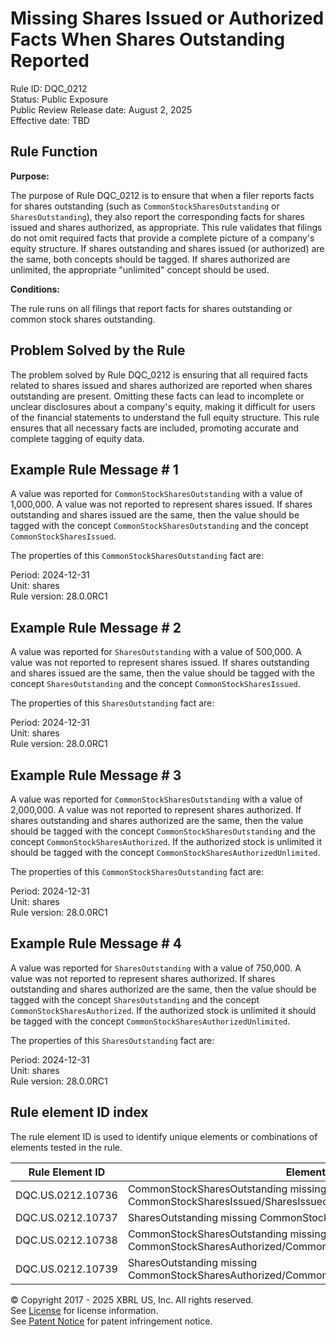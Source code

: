 # Missing Shares Issued or Authorized Facts When Shares Outstanding Reported
Rule ID: DQC_0212  
Status: Public Exposure  
Public Review Release date: August 2, 2025  
Effective date: TBD

## Rule Function

**Purpose:**

The purpose of Rule DQC_0212 is to ensure that when a filer reports facts for shares outstanding (such as `CommonStockSharesOutstanding` or `SharesOutstanding`), they also report the corresponding facts for shares issued and shares authorized, as appropriate. This rule validates that filings do not omit required facts that provide a complete picture of a company's equity structure. If shares outstanding and shares issued (or authorized) are the same, both concepts should be tagged. If shares authorized are unlimited, the appropriate "unlimited" concept should be used.

**Conditions:**

The rule runs on all filings that report facts for shares outstanding or common stock shares outstanding.

## Problem Solved by the Rule

The problem solved by Rule DQC_0212 is ensuring that all required facts related to shares issued and shares authorized are reported when shares outstanding are present. Omitting these facts can lead to incomplete or unclear disclosures about a company's equity, making it difficult for users of the financial statements to understand the full equity structure. This rule ensures that all necessary facts are included, promoting accurate and complete tagging of equity data.

## Example Rule Message # 1

A value was reported for `CommonStockSharesOutstanding` with a value of 1,000,000. A value was not reported to represent shares issued. If shares outstanding and shares issued are the same, then the value should be tagged with the concept `CommonStockSharesOutstanding` and the concept `CommonStockSharesIssued`.

The properties of this `CommonStockSharesOutstanding` fact are:

Period: 2024-12-31  
Unit: shares  
Rule version: 28.0.0RC1

## Example Rule Message # 2

A value was reported for `SharesOutstanding` with a value of 500,000. A value was not reported to represent shares issued. If shares outstanding and shares issued are the same, then the value should be tagged with the concept `SharesOutstanding` and the concept `CommonStockSharesIssued`.

The properties of this `SharesOutstanding` fact are:

Period: 2024-12-31  
Unit: shares  
Rule version: 28.0.0RC1

## Example Rule Message # 3

A value was reported for `CommonStockSharesOutstanding` with a value of 2,000,000. A value was not reported to represent shares authorized. If shares outstanding and shares authorized are the same, then the value should be tagged with the concept `CommonStockSharesOutstanding` and the concept `CommonStockSharesAuthorized`. If the authorized stock is unlimited it should be tagged with the concept `CommonStockSharesAuthorizedUnlimited`.

The properties of this `CommonStockSharesOutstanding` fact are:

Period: 2024-12-31  
Unit: shares  
Rule version: 28.0.0RC1

## Example Rule Message # 4

A value was reported for `SharesOutstanding` with a value of 750,000. A value was not reported to represent shares authorized. If shares outstanding and shares authorized are the same, then the value should be tagged with the concept `SharesOutstanding` and the concept `CommonStockSharesAuthorized`. If the authorized stock is unlimited it should be tagged with the concept `CommonStockSharesAuthorizedUnlimited`.

The properties of this `SharesOutstanding` fact are:

Period: 2024-12-31  
Unit: shares  
Rule version: 28.0.0RC1

## Rule element ID index  
The rule element ID is used to identify unique elements or combinations of elements tested in the rule.

|Rule Element ID|Element|
|--- |--- |
| DQC.US.0212.10736 |CommonStockSharesOutstanding missing CommonStockSharesIssued/SharesIssued|
| DQC.US.0212.10737 |SharesOutstanding missing CommonStockSharesIssued/SharesIssued|
| DQC.US.0212.10738 |CommonStockSharesOutstanding missing CommonStockSharesAuthorized/CommonStockSharesAuthorizedUnlimited|
| DQC.US.0212.10739 |SharesOutstanding missing CommonStockSharesAuthorized/CommonStockSharesAuthorizedUnlimited|

© Copyright 2017 - 2025 XBRL US, Inc. All rights reserved.  
See [License](https://xbrl.us/dqc-license) for license information.  
See [Patent Notice](https://xbrl.us/dqc-patent) for patent infringement notice.